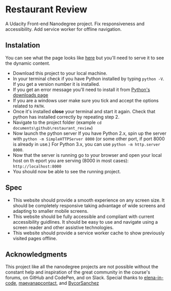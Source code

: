 # Restaurant Review

A Udacity Front-end Nanodegree project. Fix responsiveness and accessibility. Add service worker for offline navigation.

## Instalation

You can see what the page looks like [here](https://syknapse.github.io/restaurant_review_fend/) but you'll need to serve it to see the dynamic content.

+ Download this project to your local machine.
+ In your terminal check if you have Python installed by typing `python -V`. If you get a version number it is installed.
+ If you get an error message you'll need to install it from [Python's downloads page](https://www.python.org/downloads/)
+ If you are a windows user make sure you tick and accept the options related to `PATH`.
+ Once it's installed **close** your terminal and start it again. Check that python has installed correctly by repeating step 2.
+ Navigate to the project folder (example `cd documents\github\restaurant_review`)
+ Now launch the python server If you have Python 2.x, spin up the server with `python -m SimpleHTTPServer 8000` (or some other port, if port 8000 is already in use.) For Python 3.x, you can use `python -m http.server 8000`.
+ Now that the server is running go to your browser and open your local host on th eport you are serving (8000 in most cases): `http://localhost:8000`
+ You should now be able to see the running project.

## Spec

+ This website should provide a smooth experience on any screen size. It should be completely responsive taking advantage of wide screens and adapting to smaller mobile screens.
+ This website should be fully accessible and compliant with current accessibility guidlines. It should be easy to use and navigate using a screen reader and other assistive technologies.
+ This website should provide a service worker cache to show previously visited pages offline.

## Acknowledgments

This project like all the nanodegree projects are not possible without the constant help and inspiration of the great community in the course's forums, on GitHub and CodePen, and on Slack. 
Special thanks to [elena-in-code](https://github.com/elena-in-code/Restaurant-reviews), [maevanapcontact](https://github.com/maevanapcontact/fend-restaurant-review-app), and [BycorSanchez](https://github.com/BycorSanchez/restaurant-reviews)
